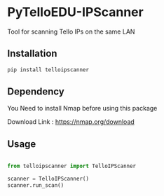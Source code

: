 # PyTelloEDU-IPScanner
Tool for scanning Tello IPs on the same LAN

## Installation

```python
pip install telloipscanner
```

## Dependency

You Need to install Nmap before using this package 

Download Link : https://nmap.org/download

## Usage

```python

from telloipscanner import TelloIPScanner

scanner = TelloIPScanner()
scanner.run_scan()

```


